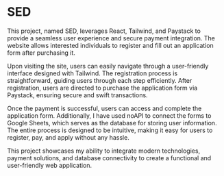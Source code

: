 

# SED


This project, named SED, leverages React, Tailwind, and Paystack to provide a seamless user experience and secure payment integration. The website allows interested individuals to register and fill out an application form after purchasing it.

Upon visiting the site, users can easily navigate through a user-friendly interface designed with Tailwind. The registration process is straightforward, guiding users through each step efficiently. After registration, users are directed to purchase the application form via Paystack, ensuring secure and swift transactions.

Once the payment is successful, users can access and complete the application form. Additionally, I have used noAPI to connect the forms to Google Sheets, which serves as the database for storing user information. The entire process is designed to be intuitive, making it easy for users to register, pay, and apply without any hassle.

This project showcases my ability to integrate modern technologies, payment solutions, and database connectivity to create a functional and user-friendly web application.
